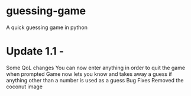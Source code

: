 # guessing-game
A quick guessing game in python 

# Update 1.1 -
Some QoL changes
You can now enter anything in order to quit the game when prompted
Game now lets you know  and takes away a guess if anything other than a number is used as a guess
Bug Fixes
Removed the coconut image